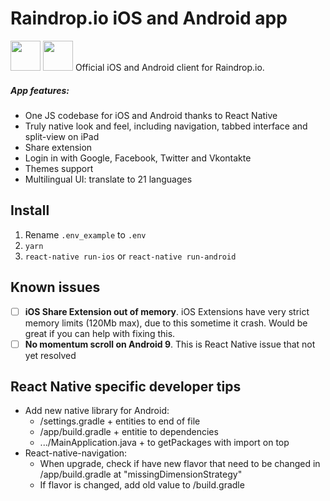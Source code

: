 # Raindrop.io iOS and Android app
[<img src="http://pluspng.com/img-png/get-it-on-google-play-badge-png-open-2000.png" height="48">](https://play.google.com/store/apps/details?id=io.raindrop.raindropio) [<img src="https://devimages-cdn.apple.com/app-store/marketing/guidelines/images/badge-example-alternate_2x.png" height="48">](https://itunes.apple.com/us/app/id1021913807)
Official iOS and Android client for Raindrop.io.

##### App features:
- One JS codebase for iOS and Android thanks to React Native
- Truly native look and feel, including navigation, tabbed interface and split-view on iPad
- Share extension
- Login in with Google, Facebook, Twitter and Vkontakte
- Themes support
- Multilingual UI: translate to 21 languages

## Install
1. Rename `.env_example` to `.env`
2. `yarn`
3. `react-native run-ios` or `react-native run-android`

## Known issues
- [ ] **iOS Share Extension out of memory**. iOS Extensions have very strict memory limits (120Mb max), due to this sometime it crash. Would be great if you can help with fixing this.
- [ ] **No momentum scroll on Android 9**. This is React Native issue that not yet resolved

## React Native specific developer tips
- Add new native library for Android:
    - /settings.gradle + entities to end of file
    - /app/build.gradle + entitie to dependencies
    - .../MainApplication.java + to getPackages with import on top
- React-native-navigation:
    - When upgrade, check if have new flavor that need to be changed in /app/build.gradle at "missingDimensionStrategy"
    - If flavor is changed, add old value to /build.gradle